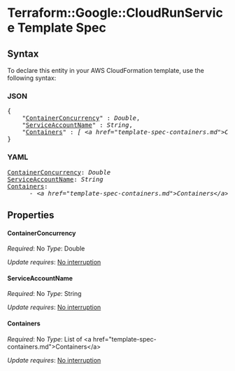 # Terraform::Google::CloudRunService Template Spec

## Syntax

To declare this entity in your AWS CloudFormation template, use the following syntax:

### JSON

<pre>
{
    "<a href="#containerconcurrency" title="ContainerConcurrency">ContainerConcurrency</a>" : <i>Double</i>,
    "<a href="#serviceaccountname" title="ServiceAccountName">ServiceAccountName</a>" : <i>String</i>,
    "<a href="#containers" title="Containers">Containers</a>" : <i>[ &lt;a href=&#34;template-spec-containers.md&#34;&gt;Containers&lt;/a&gt;, ... ]</i>
}
</pre>

### YAML

<pre>
<a href="#containerconcurrency" title="ContainerConcurrency">ContainerConcurrency</a>: <i>Double</i>
<a href="#serviceaccountname" title="ServiceAccountName">ServiceAccountName</a>: <i>String</i>
<a href="#containers" title="Containers">Containers</a>: <i>
      - &lt;a href=&#34;template-spec-containers.md&#34;&gt;Containers&lt;/a&gt;</i>
</pre>

## Properties

#### ContainerConcurrency

_Required_: No
_Type_: Double

_Update requires_: [No interruption](https://docs.aws.amazon.com/AWSCloudFormation/latest/UserGuide/using-cfn-updating-stacks-update-behaviors.html#update-no-interrupt)

#### ServiceAccountName

_Required_: No
_Type_: String

_Update requires_: [No interruption](https://docs.aws.amazon.com/AWSCloudFormation/latest/UserGuide/using-cfn-updating-stacks-update-behaviors.html#update-no-interrupt)

#### Containers

_Required_: No
_Type_: List of &lt;a href=&#34;template-spec-containers.md&#34;&gt;Containers&lt;/a&gt;

_Update requires_: [No interruption](https://docs.aws.amazon.com/AWSCloudFormation/latest/UserGuide/using-cfn-updating-stacks-update-behaviors.html#update-no-interrupt)

